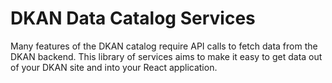 # DKAN Data Catalog Services
Many features of the DKAN catalog require API calls to fetch data from the DKAN backend. This library of services aims to make it easy to get data out of your DKAN site and into your React application.

